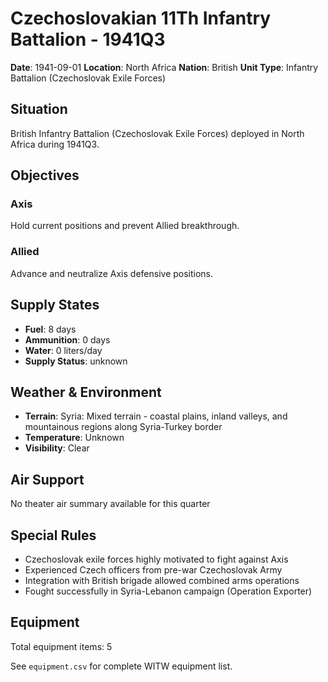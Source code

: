 # Czechoslovakian 11Th Infantry Battalion - 1941Q3

**Date**: 1941-09-01
**Location**: North Africa
**Nation**: British
**Unit Type**: Infantry Battalion (Czechoslovak Exile Forces)

## Situation

British Infantry Battalion (Czechoslovak Exile Forces) deployed in North Africa during 1941Q3.

## Objectives

### Axis
Hold current positions and prevent Allied breakthrough.

### Allied
Advance and neutralize Axis defensive positions.

## Supply States

- **Fuel**: 8 days
- **Ammunition**: 0 days
- **Water**: 0 liters/day
- **Supply Status**: unknown

## Weather & Environment

- **Terrain**: Syria: Mixed terrain - coastal plains, inland valleys, and mountainous regions along Syria-Turkey border
- **Temperature**: Unknown
- **Visibility**: Clear

## Air Support

No theater air summary available for this quarter

## Special Rules

- Czechoslovak exile forces highly motivated to fight against Axis
- Experienced Czech officers from pre-war Czechoslovak Army
- Integration with British brigade allowed combined arms operations
- Fought successfully in Syria-Lebanon campaign (Operation Exporter)

## Equipment

Total equipment items: 5

See `equipment.csv` for complete WITW equipment list.
